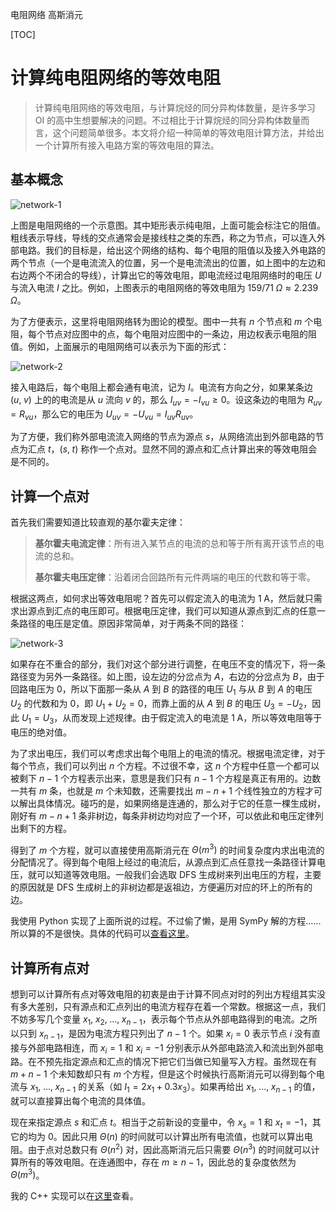电阻网络 高斯消元

[TOC]

# 计算纯电阻网络的等效电阻

>   计算纯电阻网络的等效电阻，与计算烷烃的同分异构体数量，是许多学习 OI 的高中生想要解决的问题。不过相比于计算烷烃的同分异构体数量而言，这个问题简单很多。本文将介绍一种简单的等效电阻计算方法，并给出一个计算所有接入电路方案的等效电阻的算法。

## 基本概念

![network-1](https://gitee.com/riteme/blogimg/raw/master/resist/network-1.svg)

上图是电阻网络的一个示意图。其中矩形表示纯电阻，上面可能会标注它的阻值。粗线表示导线，导线的交点通常会是接线柱之类的东西，称之为节点，可以连入外部电路。我们的目标是，给出这个网络的结构、每个电阻的阻值以及接入外电路的两个节点（一个是电流流入的位置，另一个是电流流出的位置，如上图中的左边和右边两个不闭合的导线），计算出它的等效电阻，即电流经过电阻网络时的电压 $U$ 与流入电流 $I$ 之比。例如，上图表示的电阻网络的等效电阻为 $159/71\;\Omega \approx 2.239\;\Omega$。

为了方便表示，这里将电阻网络转为图论的模型。图中一共有 $n$ 个节点和 $m$ 个电阻，每个节点对应图中的点，每个电阻对应图中的一条边，用边权表示电阻的阻值。例如，上面展示的电阻网络可以表示为下面的形式：

![network-2](https://gitee.com/riteme/blogimg/raw/master/resist/network-2.svg)

接入电路后，每个电阻上都会通有电流，记为 $I$。电流有方向之分，如果某条边 $(u,\;v)$ 上的的电流是从 $u$ 流向 $v$ 的，那么 $I_{uv} = -I_{vu} \geqslant 0$。设这条边的电阻为 $R_{uv} = R_{vu}$，那么它的电压为 $U_{uv} = -U_{vu} = I_{uv}R_{uv}$。

为了方便，我们称外部电流流入网络的节点为源点 $s$，从网络流出到外部电路的节点为汇点 $t$，$(s,\;t)$ 称作一个点对。显然不同的源点和汇点计算出来的等效电阻会是不同的。

## 计算一个点对

首先我们需要知道比较直观的基尔霍夫定律：

>   **基尔霍夫电流定律**：所有进入某节点的电流的总和等于所有离开该节点的电流的总和。
>
>   **基尔霍夫电压定律**：沿着闭合回路所有元件两端的电压的代数和等于零。

根据这两点，如何求出等效电阻呢？首先可以假定流入的电流为 $1\;\mathrm{A}$，然后就只需求出源点到汇点的电压即可。根据电压定律，我们可以知道从源点到汇点的任意一条路径的电压是定值。原因非常简单，对于两条不同的路径：

![network-3](https://gitee.com/riteme/blogimg/raw/master/resist/network-3.svg)

如果存在不重合的部分，我们对这个部分进行调整，在电压不变的情况下，将一条路径变为另外一条路径。如上图，设左边的分岔点为 $A$，右边的分岔点为 $B$，由于回路电压为 $0$，所以下面那一条从 $A$ 到 $B$ 的路径的电压 $U_1$ 与从 $B$ 到 $A$ 的电压 $U_2$ 的代数和为 $0$，即 $U_1 + U_2 = 0$，而靠上面的从 $A$ 到 $B$ 的电压 $U_3 = -U_2$，因此 $U_1 = U_3$，从而发现上述规律。由于假定流入的电流是 $1\;\mathrm{A}$，所以等效电阻等于电压的绝对值。

为了求出电压，我们可以考虑求出每个电阻上的电流的情况。根据电流定律，对于每个节点，我们可以列出 $n$ 个方程。不过很不幸，这 $n$ 个方程中任意一个都可以被剩下 $n - 1$ 个方程表示出来，意思是我们只有 $n - 1$ 个方程是真正有用的。边数一共有 $m$ 条，也就是 $m$ 个未知数，还需要找出 $m - n + 1$ 个线性独立的方程才可以解出具体情况。碰巧的是，如果网络是连通的，那么对于它的任意一棵生成树，刚好有 $m - n + 1$ 条非树边，每条非树边均对应了一个环，可以依此和电压定律列出剩下的方程。

得到了 $m$ 个方程，就可以直接使用高斯消元在 $\Theta(m^3)$ 的时间复杂度内求出电流的分配情况了。得到每个电阻上经过的电流后，从源点到汇点任意找一条路径计算电压，就可以知道等效电阻。一般我们会选取 DFS 生成树来列出电压的方程，主要的原因就是 DFS 生成树上的非树边都是返祖边，方便遍历对应的环上的所有的边。

我使用 Python 实现了上面所说的过程。不过偷了懒，是用 SymPy 解的方程......所以算的不是很快。具体的代码可以[查看这里](https://github.com/riteme/toys/blob/master/resistance-calcuator/resist.py)。

## 计算所有点对

想到可以计算所有点对等效电阻的初衷是由于计算不同点对时的列出方程组其实没有多大差别，只有源点和汇点列出的电流方程存在着一个常数。根据这一点，我们不妨多写几个变量 $x_1,\;x_2,\;...,\;x_{n - 1}$，表示每个节点从外部电路得到的电流。之所以只到 $x_{n - 1}$，是因为电流方程只列出了 $n - 1$ 个。如果 $x_i = 0$ 表示节点 $i$ 没有直接与外部电路相连，而 $x_i = 1$ 和 $x_i = -1$ 分别表示从外部电路流入和流出到外部电路。在不预先指定源点和汇点的情况下把它们当做已知量写入方程。虽然现在有 $m + n - 1$ 个未知数却只有 $m$ 个方程，但是这个时候执行高斯消元可以得到每个电流与 $x_1,\;...,\;x_{n-1}$ 的关系（如 $I_1 = 2x_1 + 0.3x_3$）。如果再给出 $x_1,\;...,\;x_{n - 1}$ 的值，就可以直接算出每个电流的具体值。

现在来指定源点 $s$ 和汇点 $t$。相当于之前新设的变量中，令 $x_s = 1$ 和 $x_t = -1$，其它的均为 $0$。因此只用 $\Theta(n)$ 的时间就可以计算出所有电流值，也就可以算出电阻。由于点对总数只有 $\Theta(n^2)$ 对，因此高斯消元后只需要 $\Theta(n^3)$ 的时间就可以计算所有的等效电阻。在连通图中，存在 $m \geqslant n - 1$，因此总的复杂度依然为 $\Theta(m^3)$。

我的 C++ 实现可以在[这里](https://github.com/riteme/toys/blob/master/resistance-calcuator/resistances-of-all-pairs.cpp)查看。